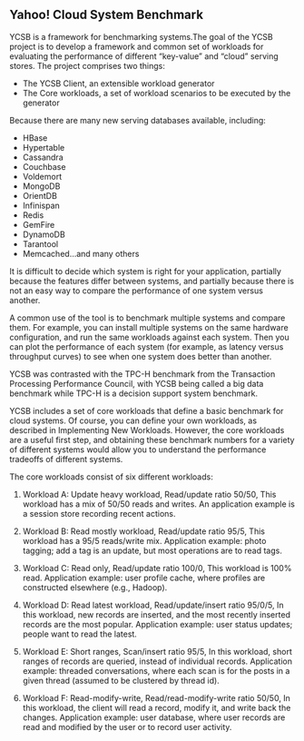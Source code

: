 ## **Yahoo! Cloud System Benchmark** ##
YCSB is a framework for benchmarking systems.The goal of the YCSB project is to develop a framework and common set of workloads for evaluating the performance of different “key-value” and “cloud” serving stores. The project comprises two things:

- The YCSB Client, an extensible workload generator
- The Core workloads, a set of workload scenarios to be executed by the generator

Because there are many new serving databases available, including:

- HBase
- Hypertable
- Cassandra
- Couchbase
- Voldemort
- MongoDB
- OrientDB
- Infinispan
- Redis
- GemFire
- DynamoDB
- Tarantool
- Memcached…and many others

It is difficult to decide which system is right for your application, partially because the features differ between systems, and partially because there is not an easy way to compare the performance of one system versus another.

A common use of the tool is to benchmark multiple systems and compare them. For example, you can install multiple systems on the same hardware configuration, and run the same workloads against each system. Then you can plot the performance of each system (for example, as latency versus throughput curves) to see when one system does better than another.

YCSB was contrasted with the TPC-H benchmark from the Transaction Processing Performance Council, with YCSB being called a big data benchmark while TPC-H is a decision support system benchmark.

YCSB includes a set of core workloads that define a basic benchmark for cloud systems. Of course, you can define your own workloads, as described in Implementing New Workloads. However, the core workloads are a useful first step, and obtaining these benchmark numbers for a variety of different systems would allow you to understand the performance
tradeoffs of different systems.

The core workloads consist of six different workloads:

1. Workload A: Update heavy workload, Read/update ratio 50/50, This workload has a mix of 50/50 reads and writes. An application example is a session store recording recent actions.

2. Workload B: Read mostly workload, Read/update ratio 95/5, This workload has a 95/5 reads/write mix. Application example: photo tagging; add a tag is an update, but most operations are to read tags.

3. Workload C: Read only, Read/update ratio 100/0, This workload is 100% read. Application example: user profile cache, where profiles are constructed elsewhere (e.g., Hadoop).

4. Workload D: Read latest workload, Read/update/insert ratio 95/0/5, In this workload, new records are inserted, and the most recently inserted records are the most popular. Application example: user status updates; people want to read the latest.

5. Workload E: Short ranges, Scan/insert ratio 95/5, In this workload, short ranges of records are queried, instead of individual records. Application example: threaded conversations, where each scan is for the posts in a given thread (assumed to be clustered by thread id).

6. Workload F: Read-modify-write, Read/read-modify-write ratio 50/50, In this workload, the client will read a record, modify it, and write back the changes. Application example: user database, where user records are read and modified by the user or to record user activity.